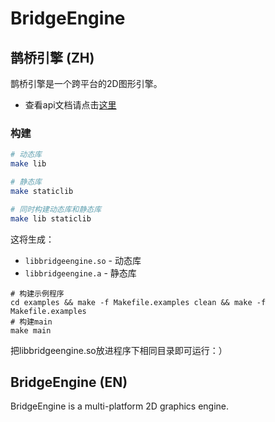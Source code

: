 # BridgeEngine
## 鹊桥引擎 (ZH)
鹊桥引擎是一个跨平台的2D图形引擎。
* 查看api文档请点击[这里](BAPI_README.md)
### 构建
```bash
# 动态库
make lib

# 静态库
make staticlib

# 同时构建动态库和静态库
make lib staticlib
```

这将生成：
- `libbridgeengine.so` - 动态库
- `libbridgeengine.a` - 静态库

```
# 构建示例程序
cd examples && make -f Makefile.examples clean && make -f Makefile.examples
# 构建main
make main
```
把libbridgeengine.so放进程序下相同目录即可运行：）


## BridgeEngine (EN)
BridgeEngine is a multi-platform 2D graphics engine.
